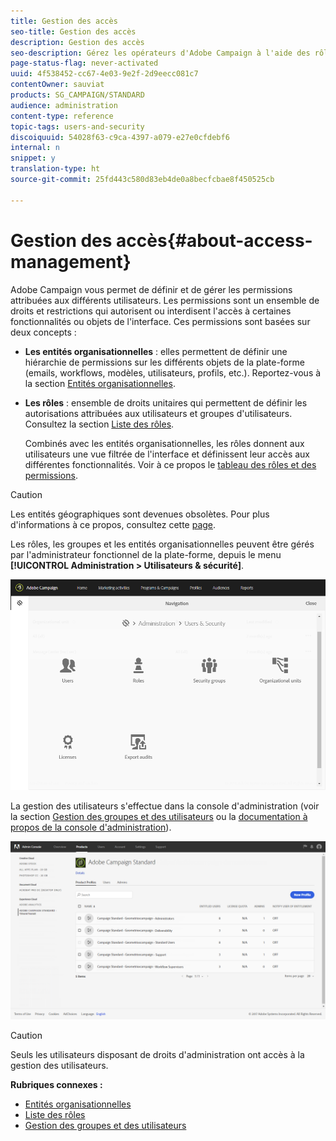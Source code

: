 ```yaml
---
title: Gestion des accès
seo-title: Gestion des accès
description: Gestion des accès
seo-description: Gérez les opérateurs d'Adobe Campaign à l'aide des rôles, des groupes et des entités organisationnelles.
page-status-flag: never-activated
uuid: 4f538452-cc67-4e03-9e2f-2d9eecc081c7
contentOwner: sauviat
products: SG_CAMPAIGN/STANDARD
audience: administration
content-type: reference
topic-tags: users-and-security
discoiquuid: 54028f63-c9ca-4397-a079-e27e0cfdebf6
internal: n
snippet: y
translation-type: ht
source-git-commit: 25fd443c580d83eb4de0a8becfcbae8f450525cb

---
```



# Gestion des accès{#about-access-management}

Adobe Campaign vous permet de définir et de gérer les permissions attribuées aux différents utilisateurs. Les permissions sont un ensemble de droits et restrictions qui autorisent ou interdisent l'accès à certaines fonctionnalités ou objets de l'interface. Ces permissions sont basées sur deux concepts :

* **Les entités organisationnelles** : elles permettent de définir une hiérarchie de permissions sur les différents objets de la plate-forme (emails, workflows, modèles, utilisateurs, profils, etc.). Reportez-vous à la section [Entités organisationnelles](../../administration/using/organizational-units.md).
* **Les rôles** : ensemble de droits unitaires qui permettent de définir les autorisations attribuées aux utilisateurs et groupes d'utilisateurs. Consultez la section [Liste des rôles](../../administration/using/list-of-roles.md).

   Combinés avec les entités organisationnelles, les rôles donnent aux utilisateurs une vue filtrée de l'interface et définissent leur accès aux différentes fonctionnalités. Voir à ce propos le [tableau des rôles et des permissions](https://docs.campaign.adobe.com/doc/standard/en/Technotes/AdobeCampaign-ACSRights.pdf).

>[!CAUTION]
>
>Les entités géographiques sont devenues obsolètes. Pour plus d'informations à ce propos, consultez cette [page](https://helpx.adobe.com/fr/campaign/kb/acs-deprecated-and-removed-features.html).

Les rôles, les groupes et les entités organisationnelles peuvent être gérés par l'administrateur fonctionnel de la plate-forme, depuis le menu **[!UICONTROL Administration &gt; Utilisateurs &amp; sécurité]**.

![](assets/user_management_1.png)

La gestion des utilisateurs s'effectue dans la console d'administration (voir la section [Gestion des groupes et des utilisateurs](../../administration/using/managing-groups-and-users.md) ou la [documentation à propos de la console d'administration](https://helpx.adobe.com/fr/enterprise/managing/user-guide.html)).

![](assets/user_management_6.png)

>[!CAUTION]
>
>Seuls les utilisateurs disposant de droits d'administration ont accès à la gestion des utilisateurs.

**Rubriques connexes :**

* [Entités organisationnelles](../../administration/using/organizational-units.md)
* [Liste des rôles](../../administration/using/list-of-roles.md)
* [Gestion des groupes et des utilisateurs](../../administration/using/managing-groups-and-users.md)

